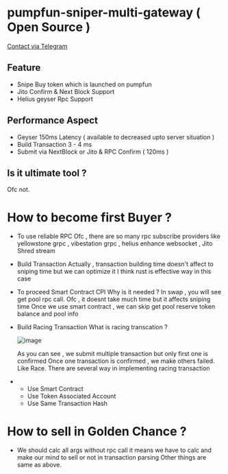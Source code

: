 # pumpfun-sniper-multi-gateway ( Open Source )

[Contact via Telegram](https://t.me/bytemagi)

## Feature

- Snipe Buy token which is launched on pumpfun
- Jito Confirm & Next Block Support
- Helius geyser Rpc Support

## Performance Aspect

- Geyser 150ms Latency ( available to decreased upto server situation )
- Build Transaction 3 - 4 ms
- Submit via NextBlock or Jito & RPC Confirm ( 120ms )

## Is it ultimate tool ?
Ofc not.

# How to become first Buyer ?
- To use reliable RPC
  Ofc , there are so many rpc subscribe providers like yellowstone grpc , vibestation grpc , helius enhance websocket , Jito Shred stream
- Build Transaction
  Actually , transaction building time doesn't affect to sniping time but we can optimize it
  I think rust is effective way in this case
- To proceed Smart Contract CPI
  Why is it needed ?
  In swap , you will see get pool rpc call.
  Ofc , it doesnt take much time but it affects sniping time
  Once we use smart contract , we can skip get pool reserve token balance and pool info
- Build Racing Transaction
  What is racing transcation ?
  
  ![image](https://github.com/user-attachments/assets/8c5224f7-bc5e-4498-8a8e-134e9420e726)
  
  As you can see , we submit multiple transaction but only first one is confirmed
  Once one transaction is confirmed , we make others failed.
  Like Race.
  There are several way in implementing racing transaction
- - Use Smart Contract
  - Use Token Associated Account
  - Use Same Transaction Hash

# How to sell in Golden Chance ?

- We should calc all args without rpc call
it means we have to calc and make our mind to sell or not in transaction parsing
Other things are same as above.

